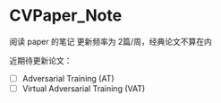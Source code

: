 # CVPaper_Note
阅读 paper 的笔记
更新频率为 2篇/周，经典论文不算在内

近期待更新论文：
- [ ] Adversarial Training (AT)
- [ ] Virtual Adversarial Training (VAT)
